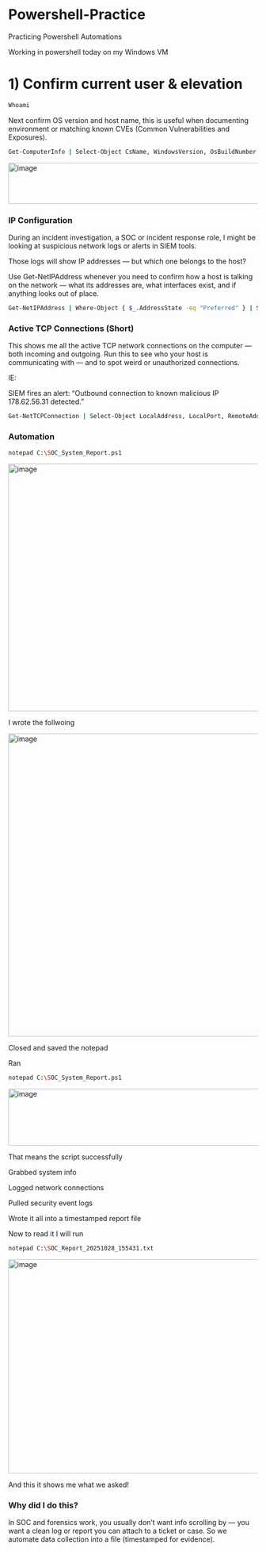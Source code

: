 # Powershell-Practice
Practicing Powershell Automations


Working in powershell today on my Windows VM


# 1) Confirm current user & elevation


```bash
Whoami
```


Next confirm OS version and host name, this is useful when documenting environment or matching known CVEs (Common Vulnerabilities and Exposures).


```bash
Get-ComputerInfo | Select-Object CsName, WindowsVersion, OsBuildNumber
```

<img width="645" height="83" alt="image" src="https://github.com/user-attachments/assets/587853be-61bd-436a-ae6c-5987817461de" />

### IP Configuration

During an incident investigation, a SOC or incident response role, I might be looking at suspicious network logs or alerts in SIEM tools.

Those logs will show IP addresses — but which one belongs to the host?

Use Get-NetIPAddress whenever you need to confirm how a host is talking on the network — what its addresses are, what interfaces exist, and if anything looks out of place.

```bash
Get-NetIPAddress | Where-Object { $_.AddressState -eq "Preferred" } | Select-Object IPAddress, InterfaceAlias, AddressFamily
```

### Active TCP Connections (Short)

This shows me all the active TCP network connections on the computer — both incoming and outgoing.
Run this to see who your host is communicating with — and to spot weird or unauthorized connections.

IE: 

SIEM fires an alert:
“Outbound connection to known malicious IP 178.62.56.31 detected.”

```bash
Get-NetTCPConnection | Select-Object LocalAddress, LocalPort, RemoteAddress, RemotePort, State | Select -First 20
```


### Automation 

```bash
notepad C:\SOC_System_Report.ps1
```


<img width="748" height="499" alt="image" src="https://github.com/user-attachments/assets/bc61623c-51cb-4f42-8c13-013e127ad4a9" />

I wrote the follwoing 

<img width="801" height="611" alt="image" src="https://github.com/user-attachments/assets/5a8e1a46-9dbb-42f6-9635-b4d14d5d026b" />

Closed and saved the notepad

Ran 

```bash
notepad C:\SOC_System_Report.ps1
```

<img width="540" height="115" alt="image" src="https://github.com/user-attachments/assets/ab758a3d-2428-4db2-8ab7-c045d54babe0" />


That means the script successfully

Grabbed system info

Logged network connections

Pulled security event logs

Wrote it all into a timestamped report file


Now to read it I will run

```bash 
notepad C:\SOC_Report_20251028_155431.txt 
```


<img width="603" height="432" alt="image" src="https://github.com/user-attachments/assets/f601f400-6be3-4b96-b528-3a034579223b" />


And this it shows me what we asked!


### Why did I do this?

In SOC and forensics work, you usually don’t want info scrolling by — you want a clean log or report you can attach to a ticket or case.
So we automate data collection into a file (timestamped for evidence).



